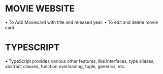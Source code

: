 # MOVIE WEBSITE

• To Add Moviecard with title and released year.
• To edit and delete movie card.

# TYPESCRIPT

• TypeScript provides various other features, like interfaces, type aliases, abstract classes, function overloading, tuple, generics, etc.
